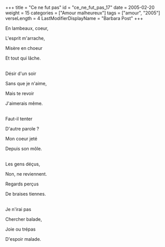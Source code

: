 +++
title = "Ce ne fut pas"
id = "ce_ne_fut_pas_17"
date = 2005-02-20
weight = 15
categories = ["Amour malheureux"]
tags = ["amour", "2005"]
verseLength = 4
LastModifierDisplayName = "Barbara Post"
+++

En lambeaux, coeur,

L'esprit m'arrache,

Misère en choeur

Et tout qui lâche.

 \
Désir d'un soir

Sans que je n'aime,

Mais te revoir

J'aimerais même.

 \
Faut-il tenter

D'autre parole ?

Mon coeur jeté

Depuis son môle.

 \
Les gens déçus,

Non, ne reviennent.

Regards perçus

De braises tiennes.

 \
Je n'irai pas

Chercher balade,

Joie ou trépas

D'espoir malade.

